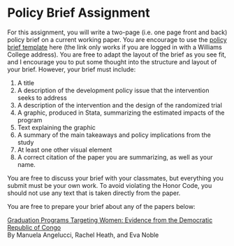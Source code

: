 # Policy Brief Assignment

For this assignment, you will write a two-page (i.e. one page front and back) policy brief on a current working paper.  You are encourage to use the [policy brief template](https://docs.google.com/presentation/d/1RVUzFAJr68QTCAoKq4iHbxUO40RXqXq2dsJ0Od__QTI/edit?usp=sharing) here (the link only works if you are logged in with a Williams College address).  You are free to adapt the layout of the brief as you see fit, and I encourage you to put some thought into the structure and layout of your brief.  However, your brief must include:

1. A title 
2. A description of the development policy issue that the intervention seeks to address
3. A description of the intervention and the design of the randomized trial
4. A graphic, produced in Stata, summarizing the estimated impacts of the program
5. Text explaining the graphic
6. A summary of the main takeaways and policy implications from the study
7. At least one other visual element
8. A correct citation of the paper you are summarizing, as well as your name.

You are free to discuss your brief with your classmates, but everything you submit must be your own work.  To avoid violating the Honor Code, you should not use any text that is taken directly from the paper.  

You are free to prepare your brief about any of the papers below:

[Graduation Programs Targeting Women: Evidence from the Democratic Republic of Congo](https://drive.google.com/file/d/1PPcrdSjzr12t7C41C8o0hMAnrXL6Rcd0/view?usp=sharing)  
By Manuela Angelucci, Rachel Heath, and Eva Noble
